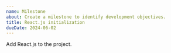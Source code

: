 ```yaml
---
name: Milestone
about: Create a milestone to identify development objectives.
title: React.js initialization
dueDate: 2024-06-02
---
```


Add React.js to the project.
